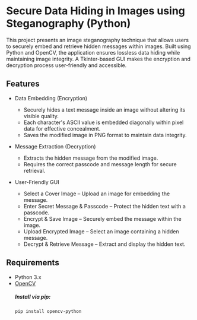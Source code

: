 # Secure Data Hiding in Images using Steganography (Python)
This project presents an image steganography technique that allows users to securely embed and retrieve hidden messages within images. Built using Python and OpenCV, the application ensures lossless data hiding while maintaining image integrity. A Tkinter-based GUI makes the encryption and decryption process user-friendly and accessible.

## Features
- Data Embedding (Encryption)
  - Securely hides a text message inside an image without altering its visible quality.
  - Each character's ASCII value is embedded diagonally within pixel data for effective concealment.
  - Saves the modified image in PNG format to maintain data integrity.
  
- Message Extraction (Decryption)
  - Extracts the hidden message from the modified image.
  - Requires the correct passcode and message length for secure retrieval.
  
- User-Friendly GUI
  - Select a Cover Image – Upload an image for embedding the message.
  - Enter Secret Message & Passcode – Protect the hidden text with a passcode.
  - Encrypt & Save Image – Securely embed the message within the image.
  - Upload Encrypted Image – Select an image containing a hidden message.
  - Decrypt & Retrieve Message – Extract and display the hidden text.

## Requirements
- Python 3.x
- [OpenCV](https://pypi.org/project/opencv-python/)
  ##### Install via pip:
    ```sh
    pip install opencv-python


